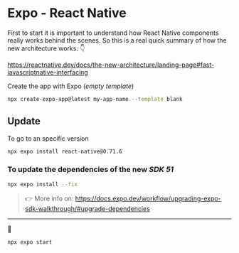 # Expo - React Native

First to start it is important to understand how React Native components really works behind the scenes.
So this is a real quick summary of how the new architecture works. 👇

https://reactnative.dev/docs/the-new-architecture/landing-page#fast-javascriptnative-interfacing

Create the app with Expo (_empty template_)

```bash
npx create-expo-app@latest my-app-name --template blank
```

## Update

To go to an specific version

```bash
npx expo install react-native@0.71.6
```

### To update the dependencies of the new _SDK 51_

```bash
npx expo install --fix
```

> 👉 More info on: https://docs.expo.dev/workflow/upgrading-expo-sdk-walkthrough/#upgrade-dependencies

---

🚀

```bash
npx expo start
```
